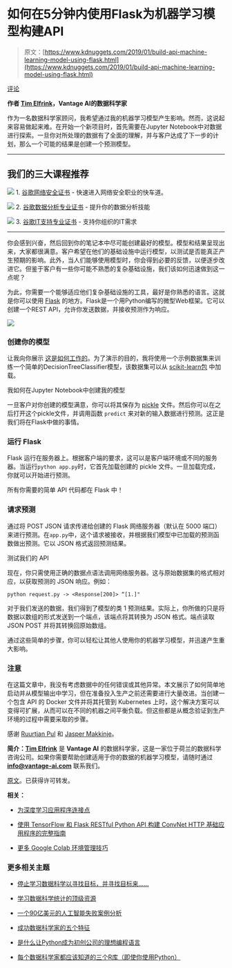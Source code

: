 # 如何在5分钟内使用Flask为机器学习模型构建API

> 原文：[https://www.kdnuggets.com/2019/01/build-api-machine-learning-model-using-flask.html](https://www.kdnuggets.com/2019/01/build-api-machine-learning-model-using-flask.html)

[评论](#comments)

**作者 [Tim Elfrink](https://medium.com/@tim.elfrink.94)，Vantage AI的数据科学家**

作为一名数据科学家顾问，我希望通过我的机器学习模型产生影响。然而，这说起来容易做起来难。在开始一个新项目时，首先需要在Jupyter Notebook中对数据进行探索。一旦你对所处理的数据有了全面的理解，并与客户达成了下一步的计划，那么一个可能的结果是创建一个预测模型。

* * *

## 我们的三大课程推荐

![](../Images/0244c01ba9267c002ef39d4907e0b8fb.png) 1\. [谷歌网络安全证书](https://www.kdnuggets.com/google-cybersecurity) - 快速进入网络安全职业的快车道。

![](../Images/e225c49c3c91745821c8c0368bf04711.png) 2\. [谷歌数据分析专业证书](https://www.kdnuggets.com/google-data-analytics) - 提升你的数据分析技能

![](../Images/0244c01ba9267c002ef39d4907e0b8fb.png) 3\. [谷歌IT支持专业证书](https://www.kdnuggets.com/google-itsupport) - 支持你组织的IT需求

* * *

你会感到兴奋，然后回到你的笔记本中尽可能创建最好的模型。模型和结果呈现出来，大家都很满意。客户希望在他们的基础设施中运行模型，以测试是否能真正产生预期的影响。此外，当人们能够使用模型时，你会得到必要的反馈，以便逐步改进它。但鉴于客户有一些你可能不熟悉的复杂基础设施，我们该如何迅速做到这一点呢？

为此，你需要一个能够适应他们复杂基础设施的工具，最好是你熟悉的语言。这就是你可以使用 [Flask](http://flask.pocoo.org/) 的地方。Flask是一个用Python编写的微型Web框架。它可以创建一个REST API，允许你发送数据，并接收预测作为响应。

![](../Images/5ef05360393f1309dd9a4fc4a6af5797.png)

### **创建你的模型**

让我向你展示 [这是如何工作的](https://github.com/timelfrink/flask-api)。为了演示的目的，我将使用一个示例数据集来训练一个简单的DecisionTreeClassifier模型，该数据集可以从 [scikit-learn包](https://scikit-learn.org/stable/modules/generated/sklearn.datasets.load_wine.html#sklearn.datasets.load_wine) 中加载。

我如何在Jupyter Notebook中创建我的模型

一旦客户对你创建的模型满意，你可以将其保存为 [pickle](https://docs.python.org/3.7/library/pickle.html) 文件。然后你可以在之后打开这个pickle文件，并调用函数 `predict` 来对新的输入数据进行预测。这正是我们将在Flask中做的事情。

### **运行 Flask**

Flask 运行在服务器上。根据客户端的要求，这可以是客户端环境或不同的服务器。当运行`python app.py`时，它首先加载创建的 pickle 文件。一旦加载完成，你就可以开始进行预测。

所有你需要的简单 API 代码都在 Flask 中！

### **请求预测**

通过将 POST JSON 请求传递给创建的 Flask 网络服务器（默认在 5000 端口）来进行预测。在`app.py`中，这个请求被接收，并根据我们模型中已加载的预测函数做出预测。它以 JSON 格式返回预测结果。

测试我们的 API

现在，你只需使用正确的数据点语法调用网络服务器。这与原始数据集的格式相对应，以获取预测的 JSON 响应。例如：

`python request.py -> <Response[200]> “[1.]"`

对于我们发送的数据，我们得到了模型的类 1 预测结果。实际上，你所做的只是将数据以数组的形式发送到一个端点，该端点将其转换为 JSON 格式。端点读取 JSON POST 并将其转换回原始数组。

通过这些简单的步骤，你可以轻松让其他人使用你的机器学习模型，并迅速产生重大影响。

### **注意**

在这篇文章中，我没有考虑数据中的任何错误或其他异常。本文展示了如何简单地启动并从模型输出中学习，但在准备投入生产之前还需要进行大量改进。当创建一个包含 API 的 Docker 文件并将其托管到 Kubernetes 上时，这个解决方案可以变得可扩展，从而可以在不同的机器之间平衡负载。但这些都是从概念验证到生产环境的过程中需要采取的步骤。

感谢 [Ruurtjan Pul](https://medium.com/@ruurtjan?source=post_page) 和 [Jasper Makkinje](https://medium.com/@jasper.makkinje?source=post_page)。

**简介：[Tim Elfrink](https://medium.com/@tim.elfrink.94)** 是 **Vantage AI** 的数据科学家，这是一家位于荷兰的数据科学咨询公司。如果你需要帮助创建适用于你的数据的机器学习模型，请随时通过 [**info@vantage-ai.com**](mailto:info@vantage-ai.com) 联系我们。

[原文](https://medium.com/vantageai/how-to-build-an-api-for-a-machine-learning-model-in-5-minutes-using-flask-eb72d8cb4504)。已获得许可转发。

**相关：**

+   [为深度学习应用程序连接点](/2017/08/connecting-dots-deep-learning-app.html)

+   [使用 TensorFlow 和 Flask RESTful Python API 构建 ConvNet HTTP 基础应用程序的完整指南](/2018/05/complete-guide-convnet-tensorflow-flask-restful-python-api.html)

+   [更多 Google Colab 环境管理技巧](/2019/01/more-google-colab-environment-management-tips.html)

### 更多相关主题

+   [停止学习数据科学以寻找目标，并寻找目标来……](https://www.kdnuggets.com/2021/12/stop-learning-data-science-find-purpose.html)

+   [学习数据科学统计的顶级资源](https://www.kdnuggets.com/2021/12/springboard-top-resources-learn-data-science-statistics.html)

+   [一个90亿美元的人工智能失败案例分析](https://www.kdnuggets.com/2021/12/9b-ai-failure-examined.html)

+   [成功数据科学家的五个特征](https://www.kdnuggets.com/2021/12/5-characteristics-successful-data-scientist.html)

+   [是什么让Python成为初创公司的理想编程语言](https://www.kdnuggets.com/2021/12/makes-python-ideal-programming-language-startups.html)

+   [每个数据科学家都应该知道的三个R库（即使你使用Python）](https://www.kdnuggets.com/2021/12/three-r-libraries-every-data-scientist-know-even-python.html)
